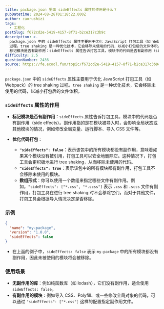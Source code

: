 ```yaml
---
title: package.json 里面 sideEffects 属性的作用是什么？
pubDatetime: 2024-08-28T01:18:22.000Z
author: caorushizi
tags:
  - 工程化
postSlug: f672cd2e-5419-4157-8f71-b2ce317c3b9c
description: >-
  package.json 中的 sideEffects 属性主要用于优化 JavaScript 打包工具（如 Webpack）的 tree shaking
  过程。tree shaking 是一种优化技术，它会移除未使用的代码，以减小打包后的文件体积。 sideEffects 属性的作用
  标记模块是否有副作用：sideEffects 属性告诉打包工具，模块中的代码是否有副作用（side effect
difficulty: 2.5
questionNumber: 2436
source: https://fe.ecool.fun/topic/f672cd2e-5419-4157-8f71-b2ce317c3b9c
---
```


`package.json` 中的 `sideEffects` 属性主要用于优化 JavaScript 打包工具（如 Webpack）的 tree shaking 过程。`tree shaking` 是一种优化技术，它会移除未使用的代码，以减小打包后的文件体积。

### `sideEffects` 属性的作用

- **标记模块是否有副作用**：`sideEffects` 属性告诉打包工具，模块中的代码是否有副作用（side effects）。副作用指的是在模块被导入时，会影响全局状态或其他模块的情况，例如修改全局变量、运行脚本、导入 CSS 文件等。

- **优化代码打包**：
  - **`"sideEffects": false`**：表示该包中的所有模块都没有副作用，意味着如果某个模块没有被引用，打包工具可以安全地删除它。这种情况下，打包工具会更积极地进行 tree shaking，从而移除未使用的代码。
  - **`"sideEffects": true`**：表示该包中的所有模块都有副作用，打包工具不会移除未使用的模块。
  - **数组形式**：你可以使用一个数组来指定哪些文件有副作用。例如，`"sideEffects": ["*.css", "*.scss"]` 表示 `.css` 和 `.scss` 文件有副作用，打包工具在进行 tree shaking 时不会移除它们，而对于其他文件，打包工具会根据导入情况决定是否移除。

### 示例

```json
{
  "name": "my-package",
  "version": "1.0.0",
  "sideEffects": false
}
```

- 在上面的例子中，`sideEffects: false` 表示 `my-package` 中的所有模块都没有副作用，因此未被使用的模块将会被移除。

### 使用场景

- **无副作用的库**：例如纯函数库（如 lodash），它们没有副作用，适合使用 `sideEffects: false`。
- **有副作用的模块**：例如导入 CSS、Polyfill、或一些修改全局对象的代码，可以通过 `"sideEffects": ["*.css"]` 这样的配置指定副作用文件。
